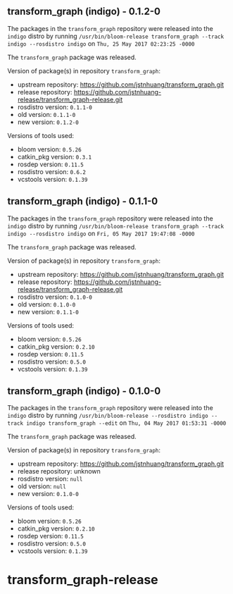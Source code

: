 ## transform_graph (indigo) - 0.1.2-0

The packages in the `transform_graph` repository were released into the `indigo` distro by running `/usr/bin/bloom-release transform_graph --track indigo --rosdistro indigo` on `Thu, 25 May 2017 02:23:25 -0000`

The `transform_graph` package was released.

Version of package(s) in repository `transform_graph`:

- upstream repository: https://github.com/jstnhuang/transform_graph.git
- release repository: https://github.com/jstnhuang-release/transform_graph-release.git
- rosdistro version: `0.1.1-0`
- old version: `0.1.1-0`
- new version: `0.1.2-0`

Versions of tools used:

- bloom version: `0.5.26`
- catkin_pkg version: `0.3.1`
- rosdep version: `0.11.5`
- rosdistro version: `0.6.2`
- vcstools version: `0.1.39`


## transform_graph (indigo) - 0.1.1-0

The packages in the `transform_graph` repository were released into the `indigo` distro by running `/usr/bin/bloom-release transform_graph --track indigo --rosdistro indigo` on `Fri, 05 May 2017 19:47:08 -0000`

The `transform_graph` package was released.

Version of package(s) in repository `transform_graph`:

- upstream repository: https://github.com/jstnhuang/transform_graph.git
- release repository: https://github.com/jstnhuang-release/transform_graph-release.git
- rosdistro version: `0.1.0-0`
- old version: `0.1.0-0`
- new version: `0.1.1-0`

Versions of tools used:

- bloom version: `0.5.26`
- catkin_pkg version: `0.2.10`
- rosdep version: `0.11.5`
- rosdistro version: `0.5.0`
- vcstools version: `0.1.39`


## transform_graph (indigo) - 0.1.0-0

The packages in the `transform_graph` repository were released into the `indigo` distro by running `/usr/bin/bloom-release --rosdistro indigo --track indigo transform_graph --edit` on `Thu, 04 May 2017 01:53:31 -0000`

The `transform_graph` package was released.

Version of package(s) in repository `transform_graph`:

- upstream repository: https://github.com/jstnhuang/transform_graph.git
- release repository: unknown
- rosdistro version: `null`
- old version: `null`
- new version: `0.1.0-0`

Versions of tools used:

- bloom version: `0.5.26`
- catkin_pkg version: `0.2.10`
- rosdep version: `0.11.5`
- rosdistro version: `0.5.0`
- vcstools version: `0.1.39`


# transform_graph-release
